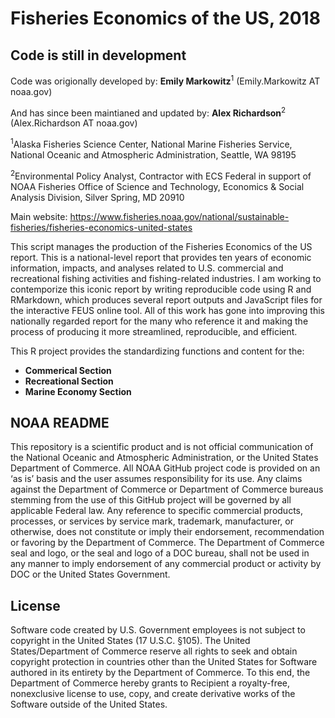 # Fisheries Economics of the US, 2018

## Code is still in development

Code was origionally developed by: 
**Emily Markowitz**<sup>1</sup> (Emily.Markowitz AT noaa.gov)

And has since been maintianed and updated by:
**Alex Richardson**<sup>2</sup> (Alex.Richardson AT noaa.gov)

<sup>1</sup>Alaska Fisheries Science Center, National Marine
Fisheries Service, National Oceanic and Atmospheric Administration,
Seattle, WA 98195

<sup>2</sup>Environmental Policy Analyst, Contractor with ECS Federal in support of
NOAA Fisheries Office of Science and Technology, Economics & Social Analysis Division, 
Silver Spring, MD 20910

Main website: https://www.fisheries.noaa.gov/national/sustainable-fisheries/fisheries-economics-united-states

This script manages the production of the Fisheries Economics of the US report. This is a national-level report that provides ten years of economic information, impacts, and analyses related to U.S. commercial and recreational fishing activities and fishing-related industries. I am working to contemporize this iconic report by writing reproducible code using R and RMarkdown, which produces several report outputs and JavaScript files for the interactive FEUS online tool. All of this work has gone into improving this nationally regarded report for the many who reference it and making the process of producing it more streamlined, reproducible, and efficient.

This R project provides the standardizing functions and content for the: 
 - **Commerical Section**
 - **Recreational Section**
 - **Marine Economy Section**

## NOAA README

This repository is a scientific product and is not official communication of the National Oceanic and Atmospheric Administration, or the United States Department of Commerce. All NOAA GitHub project code is provided on an ‘as is’ basis and the user assumes responsibility for its use. Any claims against the Department of Commerce or Department of Commerce bureaus stemming from the use of this GitHub project will be governed by all applicable Federal law. Any reference to specific commercial products, processes, or services by service mark, trademark, manufacturer, or otherwise, does not constitute or imply their endorsement, recommendation or favoring by the Department of Commerce. The Department of Commerce seal and logo, or the seal and logo of a DOC bureau, shall not be used in any manner to imply endorsement of any commercial product or activity by DOC or the United States Government.

## License

Software code created by U.S. Government employees is not subject to copyright in the United States (17 U.S.C. §105). The United States/Department of Commerce reserve all rights to seek and obtain copyright protection in countries other than the United States for Software authored in its entirety by the Department of Commerce. To this end, the Department of Commerce hereby grants to Recipient a royalty-free, nonexclusive license to use, copy, and create derivative works of the Software outside of the United States.
